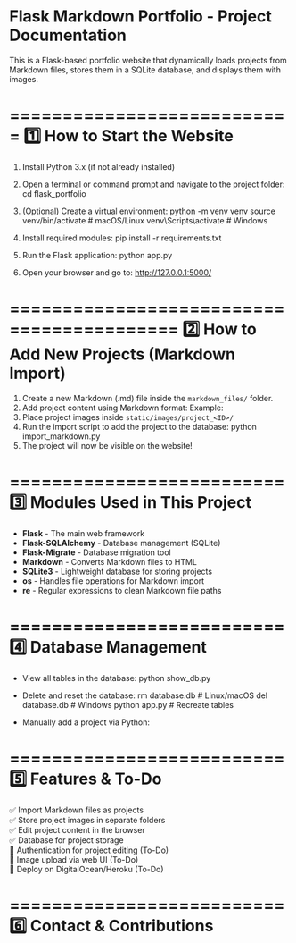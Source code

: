 Flask Markdown Portfolio - Project Documentation
===============================================

This is a Flask-based portfolio website that dynamically loads projects from Markdown files, 
stores them in a SQLite database, and displays them with images.

===========================
1️⃣ How to Start the Website
===========================

1. Install Python 3.x (if not already installed)
2. Open a terminal or command prompt and navigate to the project folder:
   cd flask_portfolio

3. (Optional) Create a virtual environment:
   python -m venv venv
   source venv/bin/activate  # macOS/Linux
   venv\Scripts\activate  # Windows

4. Install required modules:
   pip install -r requirements.txt

5. Run the Flask application:
   python app.py

6. Open your browser and go to:
   http://127.0.0.1:5000/

==========================================
2️⃣ How to Add New Projects (Markdown Import)
==========================================

1. Create a new Markdown (.md) file inside the `markdown_files/` folder.
2. Add project content using Markdown format:
   Example:
3. Place project images inside `static/images/project_<ID>/`
4. Run the import script to add the project to the database:
python import_markdown.py
5. The project will now be visible on the website!

==========================
3️⃣ Modules Used in This Project
==========================

- **Flask** - The main web framework
- **Flask-SQLAlchemy** - Database management (SQLite)
- **Flask-Migrate** - Database migration tool
- **Markdown** - Converts Markdown files to HTML
- **SQLite3** - Lightweight database for storing projects
- **os** - Handles file operations for Markdown import
- **re** - Regular expressions to clean Markdown file paths

==========================
4️⃣ Database Management
==========================

- View all tables in the database:
python show_db.py

- Delete and reset the database:
rm database.db  # Linux/macOS
del database.db  # Windows
python app.py  # Recreate tables

- Manually add a project via Python:

==========================
5️⃣ Features & To-Do
==========================

✅ Import Markdown files as projects  
✅ Store project images in separate folders  
✅ Edit project content in the browser  
✅ Database for project storage  
🚀 Authentication for project editing (To-Do)  
🚀 Image upload via web UI (To-Do)  
🚀 Deploy on DigitalOcean/Heroku (To-Do)  

==========================
6️⃣ Contact & Contributions
==========================



